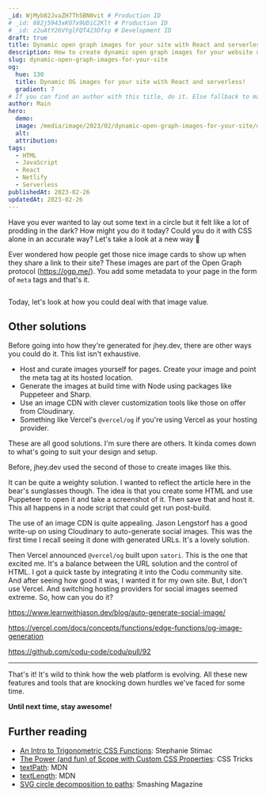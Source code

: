 ```yaml
---
_id: WjMyb82JvaZH7Th5BN0vit # Production ID
# _id: 882j5943xKO7x9UDiC2Klt # Production ID
# _id: z2uAtY26VYglFQT423Dfxp # Development ID
draft: true
title: Dynamic open graph images for your site with React and serverless
description: How to create dynamic open graph images for your website using serverless edge functions and React
slug: dynamic-open-graph-images-for-your-site
og:
  hue: 130
  title: Dynamic OG images for your site with React and serverless!
  gradient: 7
# If you can find an author with this title, do it. Else fallback to main. You can change it easily in the CMS.
author: Main
hero:
  demo:
  image: /media/image/2023/02/dynamic-open-graph-images-for-your-site/dummy-banner.png
  alt:
  attribution:
tags:
  - HTML
  - JavaScript
  - React
  - Netlify
  - Serverless
publishedAt: 2023-02-26
updatedAt: 2023-02-26
---
```

Have you ever wanted to lay out some text in a circle but it felt like a lot of prodding in the dark? How might you do it today? Could you do it with CSS alone in an accurate way? Let's take a look at a new way 👀

<TableOfContents></TableOfContents>


Ever wondered how people get those nice image cards to show up when they share a link to their site? These images are part of the Open Graph protocol (https://ogp.me/). You add some metadata to your page in the form of `meta` tags and that's it.

``` html
```

Today, let's look at how you could deal with that image value.

<TableOfContents></TableOfContents>

## Other solutions
Before going into how they're generated for jhey.dev, there are other ways you could do it. This list isn't exhaustive.

- Host and curate images yourself for pages. Create your image and point the meta tag at its hosted location.
- Generate the images at build time with Node using packages like Puppeteer and Sharp.
- Use an image CDN with clever customization tools like those on offer from Cloudinary.
- Something like Vercel's `@vercel/og` if you're using Vercel as your hosting provider.

These are all good solutions. I'm sure there are others. It kinda comes down to what's going to suit your design and setup.

Before, jhey.dev used the second of those to create images like this.

<ArticleImage src="/media/image/2023/02/dynamic-open-graph-images-for-your-site/old-open-graph.png" alt="Image of an old open graph image used on jhey.dev. It reads 'Get started with React by building a Whac-a-mole game'. There is cartoon bear head wearing a baseball cap and sunglasses. An image is reflected in the sunglasses. The bear is clipped in half by the image bounds." width="576" height="301" caption="Previous open graph image for jhey.dev"></ArticleImage>

It can be quite a weighty solution. I wanted to reflect the article here in the bear's sunglasses though. The idea is that you create some HTML and use Puppeteer to open it and take a screenshot of it. Then save that and host it. This all happens in a node script that could get run post-build.

The use of an image CDN is quite appealing. Jason Lengstorf has a good write-up on using Cloudinary to auto-generate social images. This was the first time I recall seeing it done with generated URLs. It's a lovely solution.

Then Vercel announced `@vercel/og` built upon `satori`. This is the one that excited me. It's a balance between the URL solution and the control of HTML. I got a quick taste by integrating it into the Codu community site. And after seeing how good it was, I wanted it for my own site. But, I don't use Vercel. And switching hosting providers for social images seemed extreme. So, how can you do it?

<ArticleImage src="/media/image/2023/02/dynamic-open-graph-images-for-your-site/codu-banner.png" alt="Image of a test open graph image for the Codú community." width="600" height="315" caption="Test image for codu.co"></ArticleImage>

https://www.learnwithjason.dev/blog/auto-generate-social-image/

https://vercel.com/docs/concepts/functions/edge-functions/og-image-generation

https://github.com/codu-code/codu/pull/92



---

That's it! It's wild to think how the web platform is evolving. All these new features and tools that are knocking down hurdles we've faced for some time.

__Until next time, stay awesome!__

<Signature></Signature>

## Further reading
- [An Intro to Trigonometric CSS Functions](https://blog.stephaniestimac.com/posts/2023/1/css-trigonometric-functions/): Stephanie Stimac
- [The Power (and fun) of Scope with Custom CSS Properties](https://css-tricks.com/the-power-and-fun-of-scope-with-css-custom-properties/): CSS Tricks
- [textPath](https://developer.mozilla.org/en-US/docs/Web/SVG/Element/textPath): MDN
- [textLength](https://developer.mozilla.org/en-US/docs/Web/SVG/Attribute/textLength): MDN
- [SVG circle decomposition to paths](https://www.smashingmagazine.com/2019/03/svg-circle-decomposition-paths/): Smashing Magazine
